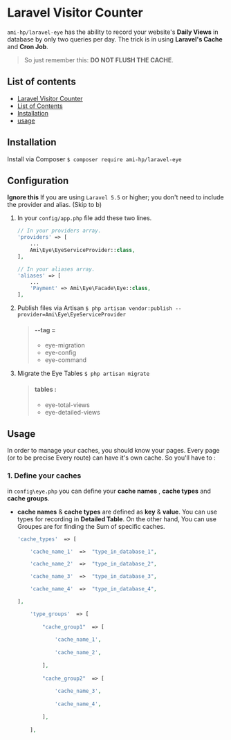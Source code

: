 
# Laravel Visitor Counter
`ami-hp/laravel-eye` has the ability to record your website's **Daily Views** in database by only two queries per day.  The trick is in using **Laravel's Cache** and **Cron Job**.
>  So just remember this: **DO NOT FLUSH THE CACHE**.

## List of contents
- [Laravel Visitor Counter](#laravel-visitor-counter)
- [List of Contents](#list-of-contents)
- [Installation](#Installation)
- [usage](#usage)

## Installation
Install via Composer
`$ composer require ami-hp/laravel-eye`

## Configuration
**Ignore this** If you are using  `Laravel 5.5`  or higher;  you don't need to include the provider and alias. (Skip to b)

1. In your  `config/app.php`  file add these two lines.
	```php
	// In your providers array.
	'providers' => [
	    ...
	    Ami\Eye\EyeServiceProvider::class,
	],

	// In your aliases array.
	'aliases' => [
	    ...
	    'Payment' => Ami\Eye\Facade\Eye::class,
	],
	```
2. Publish files via Artisan
	`$ php artisan vendor:publish --provider=Ami\Eye\EyeServiceProvider`

	> #### --tag =
	> 	- eye-migration
	> 	- eye-config
	> 	- eye-command
3. Migrate the Eye Tables
	`$ php artisan migrate`
	> #### tables :
	> 	- eye-total-views
	> 	- eye-detailed-views
	
## Usage 
In order to manage your caches, you should know your pages. Every page (or to be precise Every route) can have it's own cache. So you'll have to :
### 1. Define your caches
in `config\eye.php` you can define your **cache names** , **cache types** and **cache groups**.
-  **cache names** & **cache types** are defined as **key** & **value**. You can use types for recording in **Detailed Table**. On the other hand, You can use Groupes are for finding the Sum of specific caches.
	
	```php
	'cache_types'  => [
	
		'cache_name_1'  =>  "type_in_database_1",

		'cache_name_2'  =>  "type_in_database_2",

		'cache_name_3'  =>  "type_in_database_3",

		'cache_name_4'  =>  "type_in_database_4",
	
	],
	```
	```php
		'type_groups'  => [
		
			"cache_group1"  => [
			
				'cache_name_1',
				
				'cache_name_2',
				
			],
			
			"cache_group2"  => [
			
				'cache_name_3',
				
				'cache_name_4',
				
			],
			
		],
	```
